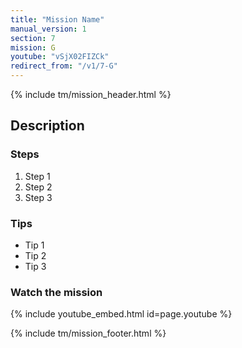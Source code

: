 ```yaml
---
title: "Mission Name"
manual_version: 1
section: 7
mission: G
youtube: "vSjX02FIZCk"
redirect_from: "/v1/7-G"
---
```


{% include tm/mission_header.html %}

## Description

### Steps

1. Step 1
2. Step 2
3. Step 3

### Tips

* Tip 1
* Tip 2
* Tip 3

### Watch the mission

{% include youtube_embed.html id=page.youtube %}

{% include tm/mission_footer.html %}